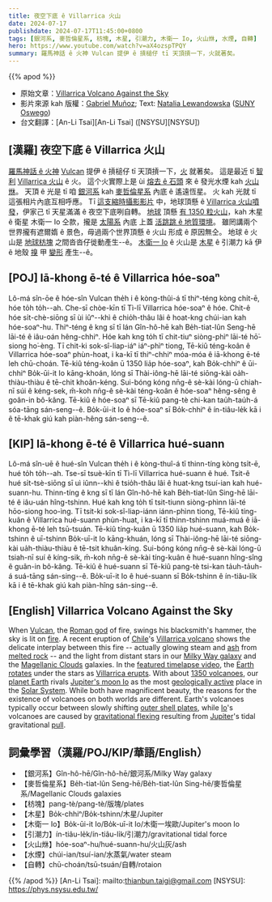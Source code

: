 ```yaml
---
title: 夜空下底 ê Villarrica 火山
date: 2024-07-17
publishdate: 2024-07-17T11:45:00+0800
tags: [銀河系, 麥哲倫星系, 枋塊, 木星, 引潮力, 木衛一 Io, 火山烌, 水煙, 自轉]
hero: https://www.youtube.com/watch?v=aX4ozspTPQY
summary: 羅馬神話 ê 火神 Vulcan 提伊 ê 摃槌仔 tī 天頂摃一下，火就著矣。
---
```


{{% apod %}}

- 原始文章：[Villarrica Volcano Against the Sky](https://apod.nasa.gov/apod/ap240717.html)
- 影片來源 kah 版權：[Gabriel Muñoz](https://www.instagram.com/gbelmm.ph); Text: [Natalia Lewandowska](https://ww1.oswego.edu/physics/profile/natalia-lewandowska) ([SUNY Oswego](https://www.oswego.edu/physics/))
- 台文翻譯：[An-Li Tsai][An-Li Tsai] ([NSYSU][NSYSU])

## [漢羅] 夜空下底 ê Villarrica 火山
[羅馬神話 ê 火神][Roman god] [Vulcan][Vulcan] 提伊 ê 摃槌仔 tī 天頂摃一下，[火][fire] 就著矣。
這是最近 tī [智利][Chile] [Villarrica 火山][Villarrica volcano] ê 火。
這个火實際上是 ùi [熔去 ê 石頭][melted rock] 來 ê 發光水煙 kah [火山烌][ash]。
天頂 ê 光是 tī 咱 [銀河系][Milky Way galaxy] kah [麥哲倫星系][Magellanic Clouds] 內底 ê 遙遠恆星。
火 kah 光就 tī 這張相片內底互相呼應。
Tī [這支縮時攝影影片][featured timelapse video] 中，地球頂懸 ê [Villarrica 火山噴發][Villarrica erupts]，伊家己 tī 天星滿滿 ê 夜空下底咧自轉。
[地球][planet Earth] 頂懸 [有 1350 粒火山][1350 volcanoes]，kah 木星 ê 衛星 木衛一 Io 仝款，攏是 [太陽系][Solar System] 內底 上蓋 [活跳跳 ê 地質環境][geologically active]。
雖罔講兩个世界攏有遮爾媠 ê 景色，毋過兩个世界頂懸 ê 火山 形成 ê 原因無仝。
地球 ê 火山是 [地球枋塊][outer shell plates] 之間沓沓仔徙動產生--ê。
[木衛一 Io][Io] ê 火山是 [木星][Jupiter] ê 引潮力 kā 伊 ê 地殼 [搝][pull] 甲 [變形][gravitational flexing] 產生--ê。

## [POJ] Iā-khong ē-té ê Villarrica hóe-soaⁿ
Lô-má sîn-ōe ê hóe-sîn Vulcan the̍h i ê kòng-thûi-á tī thiⁿ-téng kòng chi̍t-ē, hóe to̍h to̍h--ah.
Che-sī chòe-kīn tī Tì-lī Villarrica hóe-soaⁿ ê hóe.
Chit-ê hóe si̍t-chè-siōng sī ùi iûⁿ--khì ê chio̍h-thâu lâi ê hoat-kng chúi-ian kah hóe-soaⁿ-hu.
Thiⁿ-téng ê kng sī tī lán Gîn-hô-hē kah Be̍h-tiat-lûn Seng-hē lāi-té ê iâu-oán hêng-chhiⁿ.
Hóe kah kng to̍h tī chit-tiuⁿ siòng-phìⁿ lāi-té hō͘-siong ho͘-èng.
Tī chit-ki sok-sî-liap-iáⁿ iáⁿ-phìⁿ tiong, Tē-kiû téng-koân ê Villarrica hóe-soaⁿ phùn-hoat, i ka-kī tī thiⁿ-chhiⁿ móa-móa ê iā-khong ē-té leh chū-choán.
Tē-kiû téng-koân ū 1350 lia̍p hóe-soaⁿ, kah Bo̍k-chhiⁿ ê ūi-chhiⁿ Bo̍k-ūi-it Io kāng-khoán, lóng sī Thài-iông-hē lāi-té siōng-kài oa̍h-thiàu-thiàu ê tē-chit khoân-kéng.
Sui-bóng kóng nn̄g-ê sè-kài lóng-ū chiah-nī súi ê kéng-sek, m̄-koh nn̄g-ê sè-kài téng-koân ê hóe-soaⁿ hêng-sêng ê goân-in bô-kâng.
Tē-kiû ê hóe-soaⁿ sī Tē-kiû pang-tè chi-kan tau̍h-tau̍h-á sóa-tāng sán-seng--ê.
Bo̍k-ūi-it Io ê hóe-soaⁿ sī Bo̍k-chhiⁿ ê ín-tiâu-le̍k kā i ê tē-khak giú kah piàn-hêng sán-seng--ê.

## [KIP] Iā-khong ē-té ê Villarrica hué-suann
Lô-má sîn-uē ê hué-sîn Vulcan the̍h i ê kòng-thuî-á tī thinn-tíng kòng tsi̍t-ē, hué to̍h to̍h--ah.
Tse-sī tsuè-kīn tī Tì-lī Villarrica hué-suann ê hué.
Tsit-ê hué si̍t-tsè-siōng sī uì iûnn--khì ê tsio̍h-thâu lâi ê huat-kng tsuí-ian kah hué-suann-hu.
Thinn-tíng ê kng sī tī lán Gîn-hô-hē kah Be̍h-tiat-lûn Sing-hē lāi-té ê iâu-uán hîng-tshinn.
Hué kah kng to̍h tī tsit-tiunn siòng-phìnn lāi-té hōo-siong hoo-ìng.
Tī tsit-ki sok-sî-liap-iánn iánn-phìnn tiong, Tē-kiû tíng-kuân ê Villarrica hué-suann phùn-huat, i ka-kī tī thinn-tshinn muá-muá ê iā-khong ē-té leh tsū-tsuán.
Tē-kiû tíng-kuân ū 1350 lia̍p hué-suann, kah Bo̍k-tshinn ê uī-tshinn Bo̍k-uī-it Io kāng-khuán, lóng sī Thài-iông-hē lāi-té siōng-kài ua̍h-thiàu-thiàu ê tē-tsit khuân-kíng.
Sui-bóng kóng nn̄g-ê sè-kài lóng-ū tsiah-nī suí ê kíng-sik, m̄-koh nn̄g-ê sè-kài tíng-kuân ê hué-suann hîng-sîng ê guân-in bô-kâng.
Tē-kiû ê hué-suann sī Tē-kiû pang-tè tsi-kan ta̍uh-ta̍uh-á suá-tāng sán-sing--ê.
Bo̍k-uī-it Io ê hué-suann sī Bo̍k-tshinn ê ín-tiâu-li̍k kā i ê tē-khak giú kah piàn-hîng sán-sing--ê.

## [English] Villarrica Volcano Against the Sky
When [Vulcan][Vulcan], the [Roman god][Roman god] of fire, swings his blacksmith's hammer, the sky is lit on [fire][fire].
A recent eruption of [Chile][Chile]'s [Villarrica volcano][Villarrica volcano] shows the delicate interplay between this fire -- actually glowing steam and [ash][ash] from [melted rock][melted rock] -- and the light from distant stars in our [Milky Way galaxy][Milky Way galaxy] and the [Magellanic Clouds][Magellanic Clouds] galaxies.
In the [featured timelapse video][featured timelapse video], the [Earth rotates][Earth rotates] under the stars as [Villarrica erupts][Villarrica erupts].
With about [1350 volcanoes][1350 volcanoes], our [planet Earth][planet Earth] rivals [Jupiter's moon Io][Jupiter's moon Io] as the most [geologically active][geologically active] place in the [Solar System][Solar System].
While both have magnificent beauty, the reasons for the existence of volcanoes on both worlds are different.
Earth's volcanoes typically occur between slowly shifting [outer shell plates][outer shell plates], while [Io][Io]'s volcanoes are caused by [gravitational flexing][gravitational flexing] resulting from [Jupiter][Jupiter]'s tidal gravitational [pull][pull].

## 詞彙學習（漢羅/POJ/KIP/華語/English）
- 【銀河系】Gîn-hô-hē/Gîn-hô-hē/銀河系/Milky Way galaxy
- 【麥哲倫星系】Be̍h-tiat-lûn Seng-hē/Be̍h-tiat-lûn Sing-hē/麥哲倫星系/Magellanic Clouds galaxies
- 【枋塊】pang-tè/pang-tè/版塊/plates
- 【木星】Bo̍k-chhiⁿ/Bo̍k-tshinn/木星/Jupiter
- 【木衛一 Io】Bo̍k-ūi-it Io/Bo̍k-uī-it Io/木衛一埃歐/Jupiter's moon Io
- 【引潮力】ín-tiâu-le̍k/ín-tiâu-li̍k/引潮力/gravitational tidal force
- 【火山烌】hóe-soaⁿ-hu/hué-suann-hu/火山灰/ash
- 【水煙】chúi-ian/tsuí-ian/水蒸氣/water steam
- 【自轉】chū-choán/tsū-tsuán/自轉/rotaion

{{% /apod %}}
[An-Li Tsai]: mailto:thianbun.taigi@gmail.com
[NSYSU]: https://phys.nsysu.edu.tw/

[copyright]: https://apod.nasa.gov/apod/fap/lib/about_apod.html#srapply
[License3]: https://creativecommons.org/licenses/by/3.0/
[License2]:https://creativecommons.org/licenses/by-nc-nd/2.0/

[Vulcan]:https://mythopedia.com/topics/vulcan
[Roman god]:https://en.wikipedia.org/wiki/Roman_mythology
[fire]:https://youtu.be/Q2FzZSBD5LE?t=95
[Chile]:https://en.wikipedia.org/wiki/Chile
[Villarrica volcano]:https://en.wikipedia.org/wiki/Villarrica_(volcano)
[ash]:https://apod.nasa.gov/apod/ap190512.html
[melted rock]:https://apod.nasa.gov/apod/ap120402.html
[Milky Way galaxy]:https://science.nasa.gov/resource/the-milky-way-galaxy/
[Magellanic Clouds]:https://apod.nasa.gov/apod/ap230211.html
[featured timelapse video]:https://www.instagram.com/reel/C9jJuUTs9vj/
[Earth rotates]:https://apod.nasa.gov/apod/ap200701.html
[Villarrica erupts]:https://youtu.be/mDJGA-YiY14
[1350 volcanoes]:https://en.wikipedia.org/wiki/Active_volcano
[planet Earth]:https://science.nasa.gov/earth/facts/
[Jupiter's moon Io]:https://www.space.com/jupiter-moon-io-volcanoes-map
[geologically active]:https://www.jpl.nasa.gov/images/pia25888-io-in-color-and-infrared
[Solar System]:https://science.nasa.gov/solar-system/solar-system-facts/
[outer shell plates]:https://www.nps.gov/subjects/volcanoes/plate-tectonics-and-volcanoes.htm
[Io]:https://science.nasa.gov/jupiter/moons/io/
[gravitational flexing]:https://en.wikipedia.org/wiki/Tidal_heating
[Jupiter]:https://apod.nasa.gov/apod/ap170523.html
[pull]:https://encrypted-tbn0.gstatic.com/images?q=tbn:ANd9GcQRKoaqHZb45w9bZmBUWhx16kYBu5JmsPTIVw&s
